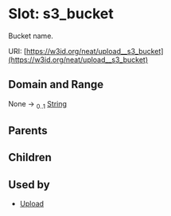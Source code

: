 
# Slot: s3_bucket


Bucket name.

URI: [https://w3id.org/neat/upload__s3_bucket](https://w3id.org/neat/upload__s3_bucket)


## Domain and Range

None &#8594;  <sub>0..1</sub> [String](types/String.md)

## Parents


## Children


## Used by

 * [Upload](Upload.md)
